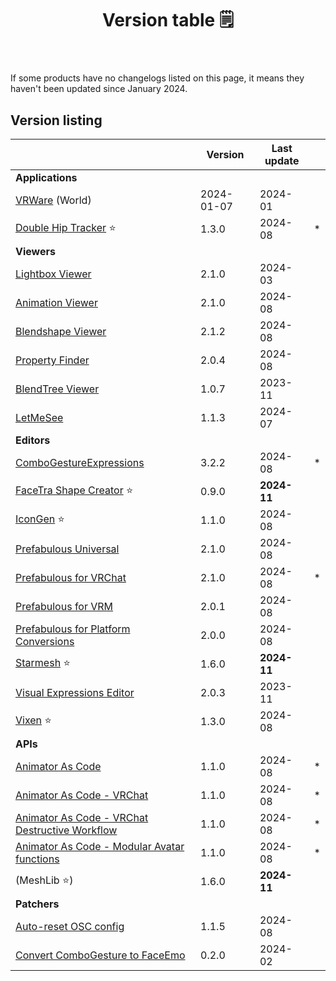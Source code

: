 ﻿---
title: Version table 🗒️
sidebar_position: 1
#hide_table_of_contents: true
#hide_title: true
description: List of all current versions
---

If some products have no changelogs listed on this page, it means they haven't been updated since January 2024.

## Version listing

|                                                                                                             | Version    | Last update |   |
|-------------------------------------------------------------------------------------------------------------|------------|-------------|---|
| **Applications**                                                                                            |            |             |   |
| [VRWare](./changelogs/vrware) (World)                                                                       | 2024-01-07 | 2024-01     |   |
| [Double Hip Tracker](./changelogs/double-hip-tracker) ⭐                                                     | 1.3.0      | 2024-08     | * |
| **Viewers**                                                                                                 |            |             |   |
| [Lightbox Viewer](./changelogs/lightbox-viewer)                                                             | 2.1.0      | 2024-03     |   |
| [Animation Viewer](./changelogs/animation-viewer)                                                           | 2.1.0      | 2024-08     |   |
| [Blendshape Viewer](./changelogs/blendshape-viewer)                                                         | 2.1.2      | 2024-08     |   |
| [Property Finder](./changelogs/property-finder)                                                             | 2.0.4      | 2024-08     |   |
| [BlendTree Viewer](./changelogs/blendtree-viewer)                                                           | 1.0.7      | 2023-11     |   |
| [LetMeSee](./changelogs/let-me-see)                                                                         | 1.1.3      | 2024-07     |   |
| **Editors**                                                                                                 |            |             |   |
| [ComboGestureExpressions](./changelogs/combo-gesture-expressions)                                           | 3.2.2      | 2024-08     | * |
| [FaceTra Shape Creator](./changelogs/facetra-shape-creator) ⭐                                               | 0.9.0      | **2024-11** |   |
| [IconGen](./changelogs/icon-gen) ⭐                                                                          | 1.1.0      | 2024-08     |   |
| [Prefabulous Universal](./changelogs/prefabulous)                                                           | 2.1.0      | 2024-08     |   |
| [Prefabulous for VRChat](./changelogs/prefabulous-for-vrchat)                                               | 2.1.0      | 2024-08     | * |
| [Prefabulous for VRM](./changelogs/prefabulous-for-vrm)                                                     | 2.0.1      | 2024-08     |   |
| [Prefabulous for Platform Conversions](./changelogs/prefabulous-for-conversions)                            | 2.0.0      | 2024-08     |   |
| [Starmesh](./changelogs/starmesh) ⭐                                                                         | 1.6.0      | **2024-11** |   |
| [Visual Expressions Editor](./changelogs/visual-expressions-editor)                                         | 2.0.3      | 2023-11     |   |
| [Vixen](./changelogs/vixen) ⭐                                                                               | 1.3.0      | 2024-08     |   |
| **APIs**                                                                                                    |            |             |   |
| [Animator As Code](./changelogs/animator-as-code)                                                           | 1.1.0      | 2024-08     | * |
| [Animator As Code - VRChat](./changelogs/animator-as-code-vrchat)                                           | 1.1.0      | 2024-08     | * |
| [Animator As Code - VRChat Destructive Workflow](./changelogs/animator-as-code-vrchat-destructive-workflow) | 1.1.0      | 2024-08     | * |
| [Animator As Code - Modular Avatar functions](./changelogs/animator-as-code-modular-avatar)                 | 1.1.0      | 2024-08     | * |
| (MeshLib ⭐)                                                                                                 | 1.6.0      | **2024-11** |   |
| **Patchers**                                                                                                |            |             |   |           
| [Auto-reset OSC config](./changelogs/auto-reset-osc-config)                                                 | 1.1.5      | 2024-08     |   |       
| [Convert ComboGesture to FaceEmo](./changelogs/cge-to-faceemo)                                              | 0.2.0      | 2024-02     |   |

